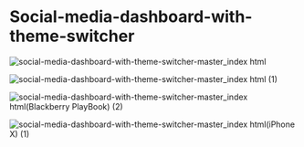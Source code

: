 # Social-media-dashboard-with-theme-switcher

![social-media-dashboard-with-theme-switcher-master_index html](https://github.com/randjelovic-jelena/Social-media-dashboard-with-theme-switcher/assets/125824089/9b35c70b-ba4d-4e6e-b837-512bb656c706)

![social-media-dashboard-with-theme-switcher-master_index html (1)](https://github.com/randjelovic-jelena/Social-media-dashboard-with-theme-switcher/assets/125824089/651bffd9-a5de-4ce4-bb5e-cc240350ece4)

![social-media-dashboard-with-theme-switcher-master_index html(Blackberry PlayBook) (2)](https://github.com/randjelovic-jelena/Social-media-dashboard-with-theme-switcher/assets/125824089/6b164228-d2c4-4ab3-b1d3-d003e72f092c)

![social-media-dashboard-with-theme-switcher-master_index html(iPhone X) (1)](https://github.com/randjelovic-jelena/Social-media-dashboard-with-theme-switcher/assets/125824089/596cf2d5-1ade-4490-b772-3b29e4c13947)


